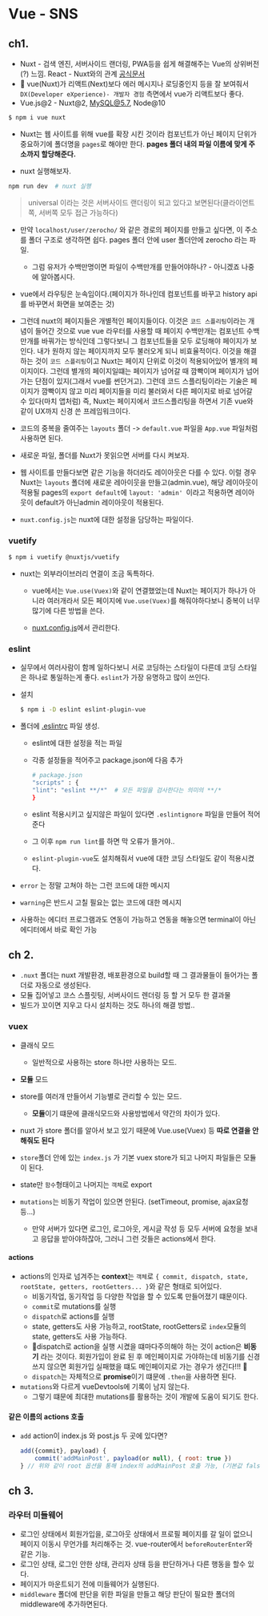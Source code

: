 # Vue - SNS

## ch1.

* Nuxt - 검색 엔진, 서버사이드 랜더링, PWA등을 쉽게 해결해주는 Vue의 상위버전(?) 느낌. React - Nuxt와의 관계 [공식문서](https://ko.nuxtjs.org/guide)
* :lipstick: vue(Nuxt)가 리액트(Next)보다 에러 메시지나 로딩중인지 등을 잘 보여줘서 `DX(Developer eXperience)- 개발자 경험` 측면에서 vue가 리액트보다 좋다.  
* Vue.js@2 - Nuxt@2, MySQL@5.7, Node@10

```bash
$ npm i vue nuxt
```

* Nuxt는 웹 사이트를 위해 vue를 확장 시킨 것이라 컴포넌트가 아닌 페이지 단위가 중요하기에 폴더명을 `pages`로 해야만 한다. **pages 폴더 내의 파일 이름에 맞게 주소까지 할당해준다.**

* nuxt 실행해보자.

```bash
npm run dev  # nuxt 실행
```

> universal 이라는 것은 서버사이드 랜더링이 되고 있다고 보면된다(클라이언트쪽, 서버쪽 모두 접근 가능하다)

* 만약 `localhost/user/zerocho/` 와 같은 경로의 페이지를 만들고 싶다면, 이 주소를 폴더 구조로 생각하면 쉽다. pages 폴더 안에 user 폴더안에 zerocho 라는 파일.

  * 그럼 유저가 수백만명이면 파일이 수백만개를 만들어야하나? - 아니겠죠 나중에 알아봅시다.

* vue에서 라우팅은 눈속임이다.(페이지가 하나인데 컴포넌트를 바꾸고 history api를 바꾸면서 화면을 보여준는 것)

* 그런데 nuxt의 페이지들은 개별적인 페이지들이다. 이것은 `코드 스플리팅`이라는 개념이 들어간 것으로 vue  vue 라우터를 사용할 때 페이지 수백만개는 컴포넌트 수백만개를 바꿔가는 방식인데 그렇다보니 그 컴포넌트들을 모두 로딩해야 페이지가 보인다. 내가 원하지 않는 페이지까지 모두 불러오게 되니 비효율적이다. 이것을 해결하는 것이 `코드 스플리팅`이고 Nuxt는 페이지 단위로 이것이 적용되어있어 별개의 페이지이다. 그런데 별개의 페이지일떄는 페이지가 넘어갈 때 깜빡이며 페이지가 넘어가는 단점이 있지(그래서 vue를 썬던거고). 그런데 코드 스플리팅이라는 기술은 페이지가 깜빡이지 않고 미리 페이지들을 미리 불러와서 다른 페이지로 바로 넘어갈 수 있다(마치 앱처럼) 즉, Nuxt는 페이지에서 코드스플리팅을 하면서 기존 vue와 같이 UX까지 신경 쓴 프레임워크이다.

* 코드의 중복을 줄여주는 `layouts` 폴더 -> `default.vue` 파일을 `App.vue` 파일처럼 사용하면 된다.

* 새로운 파일, 폴더를 Nuxt가 못읽으면 서버를 다시 켜보자.

* 웹 사이트를 만들다보면 같은 기능을 하더라도 레이아웃은 다를 수 있다. 이럴 경우 Nuxt는 `layouts` 폴더에 새로운 레아이웃을 만들고(admin.vue), 해당 레이아웃이 적용될 pages의 `export default`에  `layout: 'admin' `이라고 적용하면 레이아웃이 default가 아닌admin 레이아웃이 적용된다.

* `nuxt.config.js`는 nuxt에 대한 설정을 담당하는 파일이다.

### vuetify 

```bash
$ npm i vuetify @nuxtjs/vuetify
```

* nuxt는 외부라이브러리 연결이 조금 독특하다.

  * vue에서는 `Vue.use(Vuex)`와 같이 연결했었는데 Nuxt는 페이지가 하나가 아니라 여러개라서 모든 페이지에 `Vue.use(Vuex)`를 해줘야하다보니 중복이 너무 많기에 다른 방법을 쓴다.

  * [nuxt.config.js](./ch1/front/nuxt.config.js)에서 관리한다.

    
### eslint

* 실무에서 여러사람이 함께 일하다보니 서로 코딩하는 스타일이 다른데 코딩 스타일은 하나로 통일하는게 좋다. `eslint`가 가장 유명하고 많이 쓰인다.

* 설치

  ```bash
  $ npm i -D eslint eslint-plugin-vue
  ```

* 폴더에 [.eslintrc](./ch1/front/.eslintrc) 파일 생성.

  * eslint에 대한 설정을 적는 파일

  * 각종 설정들을 적어주고 package.json에 다음 추가

    ```bash
    # package.json
    "scripts" : {
	"lint": "eslint **/*"  # 모든 파일을 검사한다는 의미의 **/*
    }
    ```
    
  * eslint  적용시키고 싶지않은 파일이 있다면 `.eslintignore` 파일을 만들어 적어준다
  
  * 그 이후 `npm run lint`를 하면 막 오류가 뜰거야..
  
  * `eslint-plugin-vue`도 설치해줘서 vue에 대한 코딩 스타일도 같이 적용시켰다.
  
* `error` 는 정말 고쳐야 하는 그런 코드에 대한 메시지

* `warning`은 반드시 고칠 필요는 없는 코드에 대한 메시지

* 사용하는 에디터 프로그램과도 연동이 가능하고 연동을 해놓으면 terminal이 아닌 에디터에서 바로 확인 가능

## ch 2.

* `.nuxt` 폴더는 nuxt 개발환경, 배포환경으로 build할 때 그 결과물들이 들어가는 폴더로 자동으로 생성된다.
* 모듈 집어넣고 코스 스플릿팅, 서버사이드 렌더링 등 할 거  모두 한 결과물
* 빌드가 꼬이면 지우고 다시 설치하는 것도 하나의 해결 방법..

### vuex

* 클래식 모드

  * 일반적으로 사용하는 store 하나만 사용하는 모드.

* **모듈** 모드
* store를 여러개 만들어서 기능별로 관리할 수 있는 모드.
  * **모듈**이기 떄문에 클래식모드와 사용방법에서 약간의 차이가 있다.
* nuxt 가 store 폴더를 알아서 보고 있기 때문에 Vue.use(Vuex) 등 **따로 연결을 안해줘도 된다**

* `store`폴더 안에 있는 `index.js` 가 기본 vuex store가 되고 나머지 파일들은 모듈이 된다.
* state만 `함수`형태이고 나머지는 `객체`로 export

* `mutations`는 비동기 작업이 있으면 안된다. (setTimeout, promise, ajax요청 등...)
  * 만약 서버가 있다면 로그인, 로그아웃, 게시글 작성 등 모두 서버에 요청을 보내고 응답을 받아야하잖아, 그러니 그런 것들은 actions에서 한다. 

#### actions

* actions의 인자로 넘겨주는 **context**는 `객체`로 `{ commit, dispatch, state, rootState, getters, rootGetters... }`와 같은 형태로 되어있다.
  * 비동기작업, 동기작업 등 다양한 작업을 할 수 있도록 만들어졌기 떄문이다.
  * `commit`로 mutations를 실행
  * `dispatch`로 actions를 실행
  * state, getters도 사용 가능하고, rootState, rootGetters로 `index`모듈의 state, getters도 사용 가능하다.
  *  :lipstick:dispatch로 action을 실행 시켰을 떄마다주의해야 하는 것이 action은 **비동기** 라는 것이다. 회원가입이 완료 된 후 메인페이지로 가야하는데 비동기를 신경 쓰지 않으면 회원가입 실패했을 떄도 메인페이지로 가는 경우가 생긴다!!! :lipstick:
  * `dispatch`는 자체적으로 **promise**이기 떄문에 `.then`을 사용하면 된다.
* `mutations`와 다르게 vueDevtools에 기록이 남지 않는다.
  * 그렇기 떄문에 최대한 mutations를 활용하는 것이 개발에 도움이 되기도 한다.

#### 같은 이름의 actions 호출

* `add` action이 index.js 와 post.js 두 곳에 있다면?

  ```javascript
  add({commit}, payload) {
      commit('addMainPost', payload(or null), { root: true })
  } // 위와 같이 root 옵션을 통해 index의 addMainPost 호출 가능, (기본값 false)
  ```

  

## ch 3.

### 라우터 미들웨어

* 로그인 상태에서 회원가입을, 로그아웃 상태에서 프로필 페이지를 갈 일이 없으니 페이지 이동시 무언가를 처리해주는 것. vue-router에서 `beforeRouterEnter`와 같은 기능.
* 로그인 상태, 로그인 안한 상태, 관리자 상태 등을 판단하거나 다른 행동을 할수 있다.
* 페이지가 마운트되기 전에 미들웨어가 실행된다.
* `middleware` 폴더에 판단을 위한 파일을 만들고 해당 판단이 필요한 폴더의 middleware에 추가하면된다.